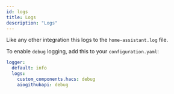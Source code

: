 ```yaml
---
id: logs
title: Logs
description: "Logs"
---
```


Like any other integration this logs to the `home-assistant.log` file.

To enable `debug` logging, add this to your `configuration.yaml`:

```yaml title="configuration.yaml"
logger:
  default: info
  logs:
    custom_components.hacs: debug
    aiogithubapi: debug
```

